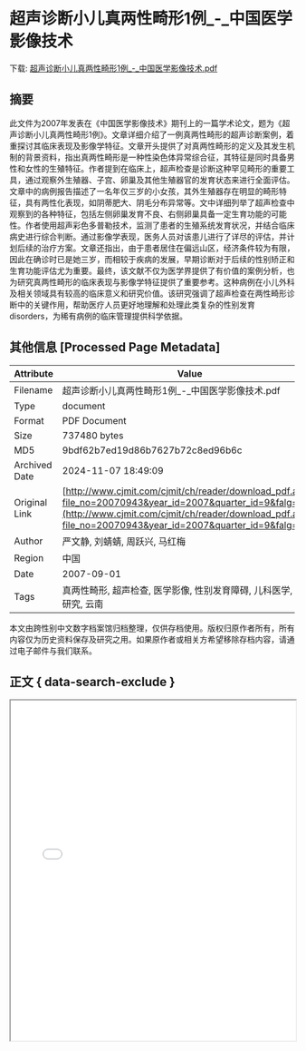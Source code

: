 # 超声诊断小儿真两性畸形1例_-_中国医学影像技术

<!-- tcd_download_link -->
下载: <a href="../超声诊断小儿真两性畸形1例_-_中国医学影像技术.pdf" download>超声诊断小儿真两性畸形1例_-_中国医学影像技术.pdf</a>
<!-- tcd_download_link_end -->

## 摘要

<!-- tcd_abstract -->
此文件为2007年发表在《中国医学影像技术》期刊上的一篇学术论文，题为《超声诊断小儿真两性畸形1例》。文章详细介绍了一例真两性畸形的超声诊断案例，着重探讨其临床表现及影像学特征。文章开头提供了对真两性畸形的定义及其发生机制的背景资料，指出真两性畸形是一种性染色体异常综合征，其特征是同时具备男性和女性的生殖特征。作者提到在临床上，超声检查是诊断这种罕见畸形的重要工具，通过观察外生殖器、子宫、卵巢及其他生殖器官的发育状态来进行全面评估。文章中的病例报告描述了一名年仅三岁的小女孩，其外生殖器存在明显的畸形特征，具有两性化表现，如阴蒂肥大、阴毛分布异常等。文中详细列举了超声检查中观察到的各种特征，包括左侧卵巢发育不良、右侧卵巢具备一定生育功能的可能性。作者使用超声彩色多普勒技术，监测了患者的生殖系统发育状况，并结合临床病史进行综合判断。通过影像学表现，医务人员对该患儿进行了详尽的评估，并计划后续的治疗方案。文章还指出，由于患者居住在偏远山区，经济条件较为有限，因此在确诊时已是她三岁，而相较于疾病的发展，早期诊断对于后续的性别矫正和生育功能评估尤为重要。最终，该文献不仅为医学界提供了有价值的案例分析，也为研究真两性畸形的临床表现与影像学特征提供了重要参考。这种病例在小儿外科及相关领域具有较高的临床意义和研究价值。该研究强调了超声检查在两性畸形诊断中的关键作用，帮助医疗人员更好地理解和处理此类复杂的性别发育 disorders，为稀有病例的临床管理提供科学依据。

<!-- tcd_abstract_end -->

## 其他信息 [Processed Page Metadata]

| Attribute       | Value                                  |
|-----------------|----------------------------------------|
| Filename        | 超声诊断小儿真两性畸形1例_-_中国医学影像技术.pdf                             |
| Type            | document                                 |
| Format          | PDF Document                               |
| Size            | 737480 bytes                           |
| MD5             | 9bdf62b7ed19d86b7627b72c8ed96b6c                                  |
| Archived Date   | 2024-11-07 18:49:09                             |
| Original Link   | [http://www.cjmit.com/cjmit/ch/reader/download_pdf.aspx?file_no=20070943&year_id=2007&quarter_id=9&falg=1](http://www.cjmit.com/cjmit/ch/reader/download_pdf.aspx?file_no=20070943&year_id=2007&quarter_id=9&falg=1)                         |
| Author          | 严文静, 刘蜻蜻, 周跃兴, 马红梅                               |
| Region          | 中国                               |
| Date            | 2007-09-01                                 |
| Tags            | 真两性畸形, 超声检查, 医学影像, 性别发育障碍, 儿科医学, 案例研究, 云南                                 |

本文由跨性别中文数字档案馆归档整理，仅供存档使用。版权归原作者所有，所有内容仅为历史资料保存及研究之用。如果原作者或相关方希望移除存档内容，请通过电子邮件与我们联系。

## 正文 { data-search-exclude }

<!-- tcd_main_text -->
<iframe src="../超声诊断小儿真两性畸形1例_-_中国医学影像技术.pdf" width="100%" height="600px">
    <p>无法显示PDF，请下载查看。</p>
</iframe>
<!-- tcd_main_text_end -->

